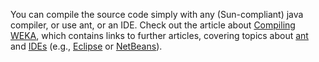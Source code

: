 You can compile the source code simply with any (Sun-compliant) java compiler, or use ant, or an IDE. Check out the article about [Compiling WEKA](../compiling_weka.md), which contains links to further articles, covering topics about [ant](../ant.md) and [IDEs](https://waikato.github.io/weka-wiki/search.html?q=ide) (e.g., [Eclipse](../eclipse.md) or [NetBeans](../netbeans.md)).
